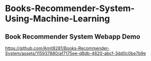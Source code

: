 # Books-Recommender-System-Using-Machine-Learning



## Book Recommender System Webapp Demo
https://github.com/Amit8281/Books-Recommender-System/assets/115937880/af7175ee-d8db-4620-abcf-3dd0c0be7b9e

